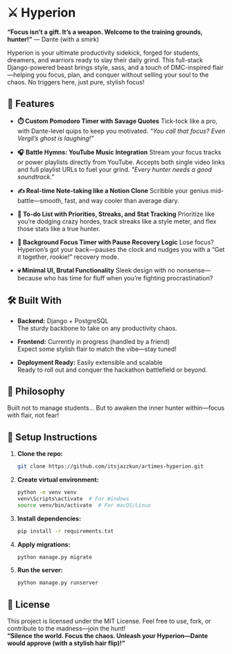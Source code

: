 # ⚔️ Hyperion

**“Focus isn’t a gift. It’s a weapon. Welcome to the training grounds, hunter!”** — Dante (with a smirk)

Hyperion is your ultimate productivity sidekick, forged for students, dreamers, and warriors ready to slay their daily grind. This full-stack Django-powered beast brings style, sass, and a touch of DMC-inspired flair—helping you focus, plan, and conquer without selling your soul to the chaos. No triggers here, just pure, stylish focus!

## 🔮 Features

- **⏱️ Custom Pomodoro Timer with Savage Quotes**
  Tick-tock like a pro, with Dante-level quips to keep you motivated.
  *“You call that focus? Even Vergil’s ghost is laughing!”*

- **🎧 **Battle Hymns: YouTube Music Integration****
  Stream your focus tracks or power playlists directly from YouTube. Accepts both single video links and full playlist URLs to fuel your grind.
  *"Every hunter needs a good soundtrack."*

- **✍️ Real-time Note-taking like a Notion Clone**
  Scribble your genius mid-battle—smooth, fast, and way cooler than average diary.

- **📅 To-do List with Priorities, Streaks, and Stat Tracking**
  Prioritize like you’re dodging crazy hordes, track streaks like a style meter, and flex those stats like a true hunter.

- **👀 Background Focus Timer with Pause Recovery Logic**
  Lose focus? Hyperion’s got your back—pauses the clock and nudges you with a “Get it together, rookie!” recovery mode.

- **💀 Minimal UI, Brutal Functionality**
  Sleek design with no nonsense—because who has time for fluff when you’re fighting procrastination?

## 🛠️ Built With

- **Backend:** Django + PostgreSQL  
  The sturdy backbone to take on any productivity chaos.

- **Frontend:** Currently in progress (handled by a friend)  
  Expect some stylish flair to match the vibe—stay tuned!

- **Deployment Ready:** Easily extensible and scalable  
  Ready to roll out and conquer the hackathon battlefield or beyond.

## 🧠 Philosophy

Built not to manage students... But to awaken the inner hunter within—focus with flair, not fear!

## 🧾 Setup Instructions

1. **Clone the repo:**
   ```bash
   git clone https://github.com/itsjazzkun/artimes-hyperion.git
   ```

2. **Create virtual environment:**
   ```bash
   python -m venv venv
   venv\Scripts\activate  # For Windows
   source venv/bin/activate  # For macOS/Linux
   ```

3. **Install dependencies:**
   ```bash
   pip install -r requirements.txt
   ```

4. **Apply migrations:**
   ```bash
   python manage.py migrate
   ```

5. **Run the server:**
   ```bash
   python manage.py runserver
   ```

## 📜 License

This project is licensed under the MIT License. Feel free to use, fork, or contribute to the madness—join the hunt!  
**“Silence the world. Focus the chaos. Unleash your Hyperion—Dante would approve (with a stylish hair flip)!”**